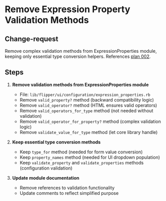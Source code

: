 # Remove Expression Property Validation Methods

## Change-request
Remove complex validation methods from ExpressionProperties module, keeping only essential type conversion helpers. References [plan 002](../plans/002_simplify_expression_validation_logic.md).

## Steps

1. **Remove validation methods from ExpressionProperties module**
   - File: `lib/flipper/ui/configuration/expression_properties.rb`
   - Remove `valid_property?` method (backward compatibility logic)
   - Remove `valid_operator?` method (HTML ensures valid operators)
   - Remove `valid_operators_for_type` method (not needed without validation)
   - Remove `valid_operator_for_property?` method (complex validation logic)
   - Remove `validate_value_for_type` method (let core library handle)

2. **Keep essential type conversion methods**
   - Keep `type_for` method (needed for form value conversion)
   - Keep `property_names` method (needed for UI dropdown population)
   - Keep `validate_property` and `validate_properties` methods (configuration validation)

3. **Update module documentation**
   - Remove references to validation functionality
   - Update comments to reflect simplified purpose
